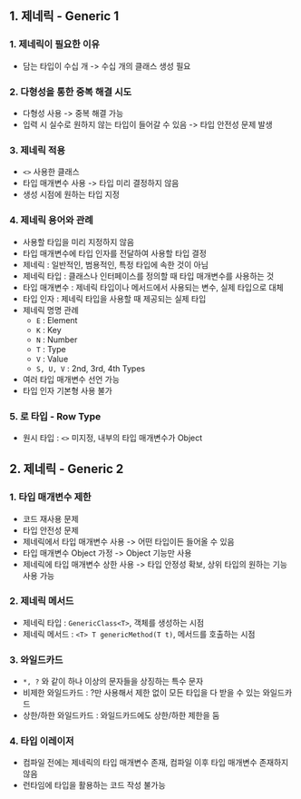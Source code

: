 ## 1. 제네릭 - Generic 1

### 1. 제네릭이 필요한 이유
- 담는 타입이 수십 개 -> 수십 개의 클래스 생성 필요

### 2. 다형성을 통한 중복 해결 시도
- 다형성 사용 -> 중복 해결 가능
- 입력 시 실수로 원하지 않는 타입이 들어갈 수 있음 -> 타입 안전성 문제 발생

### 3. 제네릭 적용
- `<>` 사용한 클래스
- 타입 매개변수 사용 -> 타입 미리 결정하지 않음
- 생성 시점에 원하는 타입 지정

### 4. 제네릭 용어와 관례
- 사용할 타입을 미리 지정하지 않음
- 타입 매개변수에 타입 인자를 전달하여 사용할 타입 결정
- 제네릭 : 일반적인, 범용적인, 특정 타입에 속한 것이 아님
- 제네릭 타입 : 클래스나 인터페이스를 정의할 때 타입 매개변수를 사용하는 것
- 타입 매개변수 : 제네릭 타입이나 메서드에서 사용되는 변수, 실제 타입으로 대체
- 타입 인자 : 제네릭 타입을 사용할 때 제공되는 실제 타입
- 제네릭 명명 관례
  - `E` : Element
  - `K` : Key
  - `N` : Number
  - `T` : Type
  - `V` : Value
  - `S, U, V` : 2nd, 3rd, 4th Types
- 여러 타입 매개변수 선언 가능
- 타입 인자 기본형 사용 불가

### 5. 로 타입 - Row Type
- 원시 타입 : `<>` 미지정, 내부의 타입 매개변수가 Object

## 2. 제네릭 - Generic 2

### 1. 타입 매개변수 제한
- 코드 재사용 문제
- 타입 안전성 문제
- 제네릭에서 타입 매개변수 사용 -> 어떤 타입이든 들어올 수 있음
- 타입 매개변수 Object 가정 -> Object 기능만 사용
- 제네릭에 타입 매개변수 상한 사용 -> 타입 안정성 확보, 상위 타입의 원하는 기능 사용 가능

### 2. 제네릭 메서드
- 제네릭 타입 : `GenericClass<T>`, 객체를 생성하는 시점
- 제네릭 메서드 : `<T> T genericMethod(T t)`, 메서드를 호출하는 시점

### 3. 와일드카드
- `*, ?` 와 같이 하나 이상의 문자들을 상징하는 특수 문자
- 비제한 와일드카드 : ?만 사용해서 제한 없이 모든 타입을 다 받을 수 있는 와일드카드
- 상한/하한 와일드카드 : 와일드카드에도 상한/하한 제한을 둠

### 4. 타입 이레이저
- 컴파일 전에는 제네릭의 타입 매개변수 존재, 컴파일 이후 타입 매개변수 존재하지 않음
- 런타임에 타입을 활용하는 코드 작성 불가능